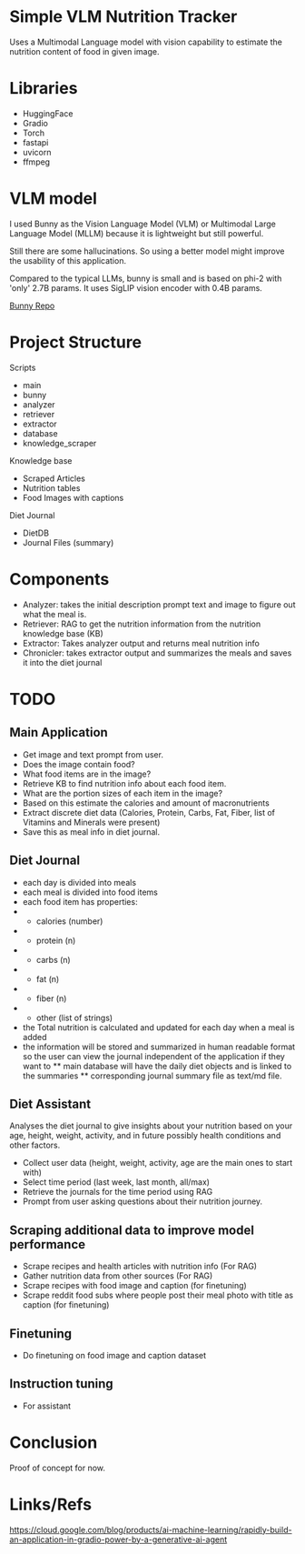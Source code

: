 # Simple VLM Nutrition Tracker

Uses a Multimodal Language model with vision capability to estimate the nutrition content of food in given image.

# Libraries

* HuggingFace
* Gradio
* Torch
* fastapi
* uvicorn
* ffmpeg

# VLM model

I used Bunny as the Vision Language Model (VLM) or Multimodal Large Language Model (MLLM) because it is lightweight but still powerful. 

Still there are some hallucinations. So using a better model might improve the usability of this application.

Compared to the typical LLMs, bunny is small and is based on phi-2 with 'only' 2.7B params.
It uses SigLIP vision encoder with 0.4B params.

[Bunny Repo](https://github.com/BAAI-DCAI/Bunny?tab=readme-ov-file)

# Project Structure

Scripts
- main
- bunny
- analyzer
- retriever
- extractor
- database
- knowledge\_scraper

Knowledge base
- Scraped Articles
- Nutrition tables
- Food Images with captions

Diet Journal
- DietDB
- Journal Files (summary)

# Components

* Analyzer: takes the initial description prompt text and image to figure out what the meal is.
* Retriever: RAG to get the nutrition information from the nutrition knowledge base (KB)
* Extractor: Takes analyzer output and returns meal nutrition info
* Chronicler: takes extractor output and summarizes the meals and saves it into the diet journal

# TODO

## Main Application

* Get image and text prompt from user.
* Does the image contain food?
* What food items are in the image?
* Retrieve KB to find nutrition info about each food item.
* What are the portion sizes of each item in the image?
* Based on this estimate the calories and amount of macronutrients
* Extract discrete diet data (Calories, Protein, Carbs, Fat, Fiber, list of Vitamins and Minerals were present)
* Save this as meal info in diet journal.

## Diet Journal
* each day is divided into meals
* each meal is divided into food items
* each food item has properties:
* * calories (number)
* * protein (n)
* * carbs (n)
* * fat (n)
* * fiber (n)
* * other (list of strings)
* the Total nutrition is calculated and updated for each day when a meal is added
* the information will be stored and summarized in human readable format so the user can view the journal independent of the application if they want to
** main database will have the daily diet objects and is linked to the summaries
** corresponding journal summary file as text/md file.

## Diet Assistant 
Analyses the diet journal to give insights about your nutrition based on your age, height, weight, activity, and in future possibly health conditions and other factors.

* Collect user data (height, weight, activity, age are the main ones to start with)
* Select time period (last week, last month, all/max)
* Retrieve the journals for the time period using RAG
* Prompt from user asking questions about their nutrition journey.

## Scraping additional data to improve model performance
* Scrape recipes and health articles with nutrition info (For RAG)
* Gather nutrition data from other sources (For RAG)
* Scrape recipes with food image and caption (for finetuning)
* Scrape reddit food subs where people post their meal photo with title as caption (for finetuning)

## Finetuning
* Do finetuning on food image and caption dataset

## Instruction tuning
* For assistant

# Conclusion

Proof of concept for now.

# Links/Refs

https://cloud.google.com/blog/products/ai-machine-learning/rapidly-build-an-application-in-gradio-power-by-a-generative-ai-agent


